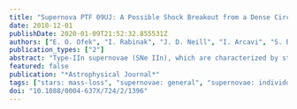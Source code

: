 ```yaml
---
title: "Supernova PTF 09UJ: A Possible Shock Breakout from a Dense Circumstellar Wind"
date: 2010-12-01
publishDate: 2020-01-09T21:52:32.855531Z
authors: ["E. O. Ofek", "I. Rabinak", "J. D. Neill", "I. Arcavi", "S. B. Cenko", "E. Waxman", "S. R. Kulkarni", "A. Gal-Yam", "P. E. Nugent", "L. Bildsten", "J. S. Bloom", "A. V. Filippenko", "K. Forster", "D. A. Howell", "J. Jacobsen", "M. M. Kasliwal", "N. Law", "C. Martin", "D. Poznanski", "R. M. Quimby", "K. J. Shen", "M. Sullivan", "R. Dekany", "G. Rahmer", "D. Hale", "R. Smith", "J. Zolkower", "V. Velur", "R. Walters", "J. Henning", "K. Bui", "D. McKenna"]
publication_types: ["2"]
abstract: "Type-IIn supernovae (SNe IIn), which are characterized by strong interaction of their ejecta with the surrounding circumstellar matter (CSM), provide a unique opportunity to study the mass- loss history of massive stars shortly before their explosive death. We present the discovery and follow-up observations of an SN IIn, PTF 09uj, detected by the Palomar Transient Factory (PTF). Serendipitous observations by Galaxy Evolution Explorer (GALEX) at ultraviolet (UV) wavelengths detected the rise of the SN light curve prior to the PTF discovery. The UV light curve of the SN rose fast, with a timescale of a few days, to a UV absolute AB magnitude of about -19.5. Modeling our observations, we suggest that the fast rise of the UV light curve is due to the breakout of the SN shock through the dense CSM (n ≈ 10$^10$ cm$^-3$). Furthermore, we find that prior to the explosion the progenitor went through a phase of high mass-loss rate (åisebox-0.5ex 0.1 M $_sun$ yr$^-1$) that lasted for a few years. The decay rate of this SN was fast relative to that of other SNe IIn."
featured: false
publication: "*Astrophysical Journal*"
tags: ["stars: mass-loss", "supernovae: general", "supernovae: individual: PTF 09uj", "Astrophysics - High Energy Astrophysical Phenomena"]
doi: "10.1088/0004-637X/724/2/1396"
---
```


